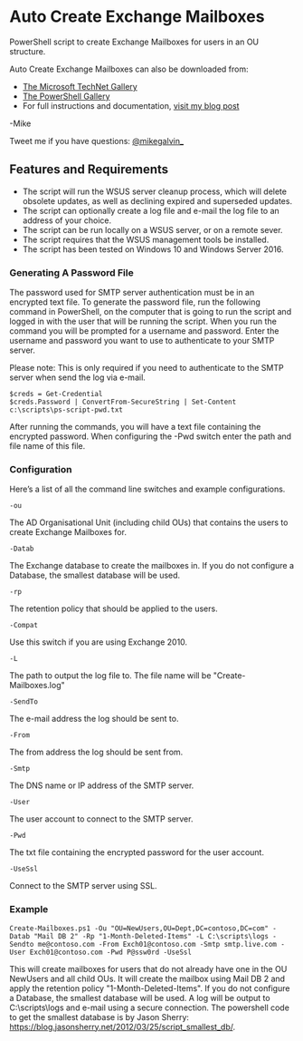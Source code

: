 # Auto Create Exchange Mailboxes

PowerShell script to create Exchange Mailboxes for users in an OU structure.

Auto Create Exchange Mailboxes can also be downloaded from:

* [The Microsoft TechNet Gallery](https://gallery.technet.microsoft.com/scriptcenter/Create-Exchange-Mailboxes-3b54f12c?redir=0)
* [The PowerShell Gallery](https://www.powershellgallery.com/packages/Create-Mailboxes)
* For full instructions and documentation, [visit my blog post](https://gal.vin/2017/06/07/powershell-create-mailboxes)

-Mike

Tweet me if you have questions: [@mikegalvin_](https://twitter.com/mikegalvin_)

## Features and Requirements

* The script will run the WSUS server cleanup process, which will delete obsolete updates, as well as declining expired and superseded updates.
* The script can optionally create a log file and e-mail the log file to an address of your choice.
* The script can be run locally on a WSUS server, or on a remote sever.
* The script requires that the WSUS management tools be installed.
* The script has been tested on Windows 10 and Windows Server 2016.

### Generating A Password File

The password used for SMTP server authentication must be in an encrypted text file. To generate the password file, run the following command in PowerShell, on the computer that is going to run the script and logged in with the user that will be running the script. When you run the command you will be prompted for a username and password. Enter the username and password you want to use to authenticate to your SMTP server.

Please note: This is only required if you need to authenticate to the SMTP server when send the log via e-mail.

```
$creds = Get-Credential
$creds.Password | ConvertFrom-SecureString | Set-Content c:\scripts\ps-script-pwd.txt
```

After running the commands, you will have a text file containing the encrypted password. When configuring the -Pwd switch enter the path and file name of this file.

### Configuration

Here’s a list of all the command line switches and example configurations.
```
-ou
```
The AD Organisational Unit (including child OUs) that contains the users to create Exchange Mailboxes for.
```
-Datab
```
The Exchange database to create the mailboxes in. If you do not configure a Database, the smallest database will be used.
```
-rp
```
The retention policy that should be applied to the users.
``` 
-Compat
```
Use this switch if you are using Exchange 2010.
```
-L
```
The path to output the log file to. The file name will be "Create-Mailboxes.log"
```
-SendTo
```
The e-mail address the log should be sent to.
```
-From
```
The from address the log should be sent from.
```
-Smtp
```
The DNS name or IP address of the SMTP server.
```
-User
```
The user account to connect to the SMTP server.
```
-Pwd
```
The txt file containing the encrypted password for the user account.
```
-UseSsl
```
Connect to the SMTP server using SSL.

### Example

```
Create-Mailboxes.ps1 -Ou "OU=NewUsers,OU=Dept,DC=contoso,DC=com" -Datab "Mail DB 2" -Rp "1-Month-Deleted-Items" -L C:\scripts\logs -Sendto me@contoso.com -From Exch01@contoso.com -Smtp smtp.live.com -User Exch01@contoso.com -Pwd P@ssw0rd -UseSsl
```

This will create mailboxes for users that do not already have one in the OU NewUsers and all child OUs. It will create the mailbox using Mail DB 2 and apply the retention policy "1-Month-Deleted-Items". If you do not configure a Database, the smallest database will be used. A log will be output to C:\scripts\logs and e-mail using a secure connection. The powershell code to get the smallest database is by Jason Sherry: https://blog.jasonsherry.net/2012/03/25/script_smallest_db/.
